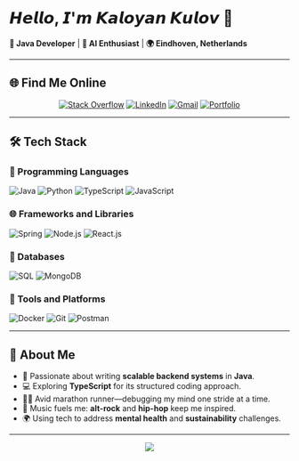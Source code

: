 # 𝙃𝙚𝙡𝙡𝙤, 𝙄'𝙢 𝙆𝙖𝙡𝙤𝙮𝙖𝙣 𝙆𝙪𝙡𝙤𝙫 👋  
**🎯 Java Developer** | **🧠 AI Enthusiast** | **🌍 Eindhoven, Netherlands**

---

## 🌐 **Find Me Online**  

<div align="center">
<a href="https://stackoverflow.com/users/11755510"><img src="https://img.shields.io/badge/-Stackoverflow-FE7A16?style=for-the-badge&logo=stack-overflow&logoColor=white" alt="Stack Overflow"></a>
<a href="https://www.linkedin.com/in/kaloyan-kulov-91899518b/"><img src="https://img.shields.io/badge/LinkedIn-%230077B5.svg?style=for-the-badge&logo=linkedin&logoColor=white" alt="LinkedIn"></a>
<a href="mailto:kulovkaloyan@gmail.com"><img src="https://img.shields.io/badge/Gmail-D14836?style=for-the-badge&logo=gmail&logoColor=white" alt="Gmail"></a>
<a href="https://kaloyankulov.netlify.app/"><img src="https://img.shields.io/badge/My%20Website-Green?style=for-the-badge&color=4CAF50" alt="Portfolio"></a>
</div>

---

## 🛠️ **Tech Stack**  

### 🚀 Programming Languages  
![Java](https://img.shields.io/badge/Java-%23ED8B00?style=for-the-badge&logo=java&logoColor=white)
![Python](https://img.shields.io/badge/-Python-3670A0?style=for-the-badge&logo=python&logoColor=white)
![TypeScript](https://img.shields.io/badge/-TypeScript-%23007ACC?style=for-the-badge&logo=typescript&logoColor=white)
![JavaScript](https://img.shields.io/badge/-JavaScript-%23323330?style=for-the-badge&logo=javascript&logoColor=white)

### 🌐 Frameworks and Libraries  
![Spring](https://img.shields.io/badge/Spring-%236DB33F?style=for-the-badge&logo=spring&logoColor=white)
![Node.js](https://img.shields.io/badge/-Node.js-%23339933?style=for-the-badge&logo=node.js&logoColor=white)
![React.js](https://img.shields.io/badge/-React.js-%23282C34?style=for-the-badge&logo=react&logoColor=white)

### 📂 Databases  
![SQL](https://img.shields.io/badge/SQL-%2307405e?style=for-the-badge&logo=sqlite&logoColor=white)
![MongoDB](https://img.shields.io/badge/NoSQL-%230089BE?style=for-the-badge&logo=mongodb&logoColor=white)

### 🧰 Tools and Platforms  
![Docker](https://img.shields.io/badge/Docker-%232496ED?style=for-the-badge&logo=docker&logoColor=white)
![Git](https://img.shields.io/badge/-Git-%23F05032?style=for-the-badge&logo=git&logoColor=white)
![Postman](https://img.shields.io/badge/Postman-%23FF6C37?style=for-the-badge&logo=postman&logoColor=white)

---

## 🎉 **About Me**  
- 🌟 Passionate about writing **scalable backend systems** in **Java**.  
- 💻 Exploring **TypeScript** for its structured coding approach.  
- 🏃‍♂️ Avid marathon runner—debugging my mind one stride at a time.  
- 🎵 Music fuels me: **alt-rock** and **hip-hop** keep me inspired.  
- 🌍 Using tech to address **mental health** and **sustainability** challenges.  

---

<div align="center">  

[![](https://visitcount.itsvg.in/api?id=kaloyankerr&icon=5&color=0)](https://visitcount.itsvg.in)

</div>
